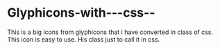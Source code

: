 Glyphicons-with---css--
=======================

This is a big icons from glyphicons that i have converted in class of css. This icon is easy to use. His class just to call it in css.